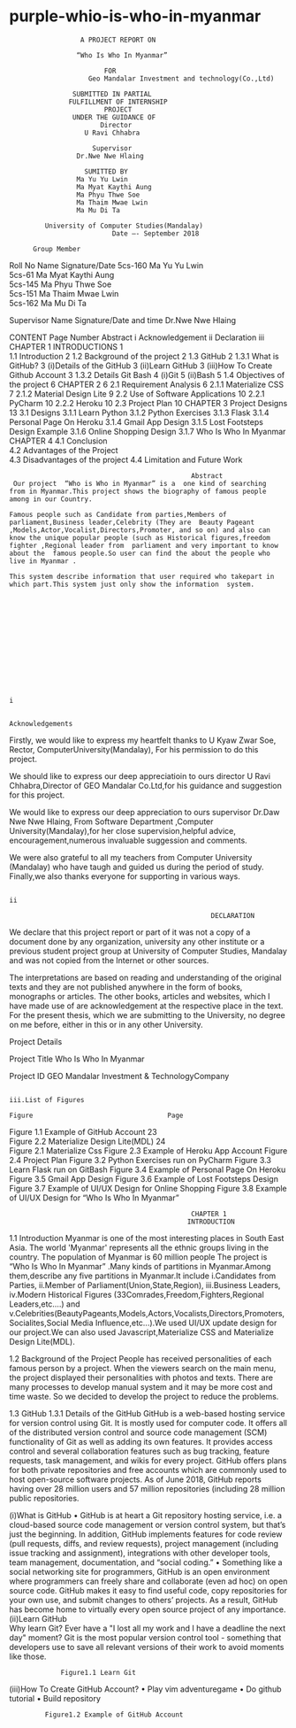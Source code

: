 # purple-whio-is-who-in-myanmar

                      A PROJECT REPORT ON
                      
                     “Who Is Who In Myanmar”
                     
                            FOR
                        Geo Mandalar Investment and technology(Co.,Ltd)
                        
                    SUBMITTED IN PARTIAL
                   FULFILLMENT OF INTERNSHIP
                            PROJECT
                    UNDER THE GUIDANCE OF
                           Director
                       U Ravi Chhabra
                       
                         Supervisor
                     Dr.Nwe Nwe Hlaing
                     
                       SUMITTED BY
                     Ma Yu Yu Lwin
                     Ma Myat Kaythi Aung
                     Ma Phyu Thwe Soe
                     Ma Thaim Mwae Lwin
                     Ma Mu Di Ta
                     
             University of Computer Studies(Mandalay)
                              Date –- September 2018

          Group Member
 Roll No  	Name                         Signature/Date
5cs-160   	Ma Yu Yu Lwin		
5cs-61	    Ma Myat Kaythi Aung		
5cs-145  	  Ma Phyu Thwe Soe		
5cs-151 	  Ma Thaim Mwae Lwin		
5cs-162	    Ma Mu Di Ta		

Supervisor Name                                           Signature/Date and time
Dr.Nwe Nwe Hlaing





















CONTENT
                                                                    Page Number
Abstract   	                                                              	i
Acknowledgement	                                                        	 ii
Declaration	                                                              iii
CHAPTER 1 
INTRODUCTIONS                                                              1                       
1.1 Introduction                                                           2
1.2 Background of the project                                              2
1.3 GitHub                                                                 2
   1.3.1 What is GitHub?		                                               3
     (i)Details of the GitHub                                              3
     (ii)Learn GitHub                                                      3
     (iii)How To Create Github Account                                     3
1.3.2 Details Git Bash                                                     4
   (i)Git            							                                         5
   (ii)Bash                                                                5
1.4 Objectives of the project 				                                     6
CHAPTER 2                                                                  6
2.1 Requirement Analysis                                                   6
   2.1.1 Materialize CSS                                                   7
   2.1.2 Material Design Lite                                              9
2.2 Use of Software Applications                                          10
   2.2.1 PyCharm                                                          10
   2.2.2 Heroku                                                           10
2.3   Project Plan                                                        10
CHAPTER 3      Project Designs                                            13
3.1 Designs
   3.1.1 Learn Python
   3.1.2 Python Exercises
   3.1.3 Flask
   3.1.4 Personal Page On Heroku
   3.1.4 Gmail App Design
   3.1.5 Lost Footsteps Design Example
   3.1.6 Online Shopping Design
   3.1.7 Who Is Who In Myanmar
CHAPTER 4 
   4.1 Conclusion  
   4.2 Advantages of the Project  
   4.3 Disadvantages of the project
   4.4 Limitation and Future Work

                                                  Abstract
     Our project  “Who is Who in Myanmar” is a  one kind of searching  from in Myanmar.This project shows the biography of famous people among in our Country.

    Famous people such as Candidate from parties,Members of parliament,Business leader,Celebrity (They are  Beauty Pageant ,Models,Actor,Vocalist,Directors,Promoter, and so on) and also can know the unique popular people (such as Historical figures,freedom fighter ,Regional leader from  parliament and very important to know about the  famous people.So user can find the about the people who live in Myanmar .  

    This system describe information that user required who takepart in which part.This system just only show the information  system.













                                                                                                          i
                                                                                                          
                                                             Acknowledgements
                                                             
   Firstly, we would like to express my heartfelt thanks to  U Kyaw Zwar Soe, Rector, ComputerUniversity(Mandalay), For  his permission to do this project.

   We should like to express our deep appreciatioin to ours director  U Ravi Chhabra,Director of GEO Mandalar Co.Ltd,for his guidance and suggestion for this project.

   We would like to express our deep appreciation to ours supervisor Dr.Daw Nwe Nwe Hlaing, From Software Department ,Computer University(Mandalay),for her close supervision,helpful advice, encouragement,numerous invaluable suggession and comments.

  We were also grateful to all my teachers from Computer University (Mandalay) who have taugh and guided us during the period of study.
  Finally,we also thanks everyone for supporting  in various ways.











                                                                                                                       ii
                                                                                                                       
                                                       DECLARATION
                                                       
   We declare that this project report or part of it was not a copy of a document done by any organization, university any other institute or a previous student project group at University of Computer Studies, Mandalay and was not copied from the Internet or other sources.

   The interpretations are based on reading and understanding of the original texts and they are not published anywhere in the form of books, monographs or articles. The other books, articles and websites, which I have made use of are acknowledgement at the respective place in the text. For the present thesis, which we are submitting to the University, no degree on me before, either in this or in any other University.

Project Details

Project Title	Who Is Who In Myanmar

Project ID	GEO Mandalar Investment & TechnologyCompany





                                                                                                                                iii.List of Figures
                                                                                                                            Figure                                  Page
                                                                                                                            
Figure 1.1  Example of GitHub Account     23                                                                                                         
Figure 2.2 Materialize Design Lite(MDL)   24                                                                                     
Figure 2.1 Materialize Css
Figure 2.3 Example of Heroku App Account
Figure 2.4 Project Plan
Figure 3.2 Python Exercises run on PyCharm
Figure 3.3 Learn Flask run on GitBash
Figure 3.4 Example of Personal Page On Heroku
Figure 3.5 Gmail App Design
Figure 3.6 Example of Lost Footsteps Design
Figure 3.7 Example of UI/UX Design for Online Shopping
Figure 3.8 Example of UI/UX Design for “Who Is Who In Myanmar”



                                                  CHAPTER 1
                                                 INTRODUCTION
1.1	Introduction
         Myanmar is one of the most interesting places in South East Asia. The world 'Myanmar' represents all the ethnic groups living in the country. The population of Myanmar is 60 million people The project is “Who Is Who In Myanmar” .Many kinds of partitions in Myanmar.Among them,describe any five partitions in Myanmar.It include 
               i.Candidates from Parties,
               ii.Member of Parliament(Union,State,Region),
               iii.Business Leaders,
               iv.Modern Historical Figures         (33Comrades,Freedom,Fighters,Regional Leaders,etc….)    and v.Celebrities(BeautyPageants,Models,Actors,Vocalists,Directors,Promoters,Socialites,Social Media Influence,etc...).We used UI/UX update design for our project.We can also used Javascript,Materialize CSS and Materialize Design Lite(MDL).


1.2	Background of the Project
    People has received  personalities of each famous person by a project.
    When the viewers search on the main menu, the project displayed their personalities with photos and texts.
     There are many processes to develop manual system and it may be more cost and time waste. So we decided to develop the project to reduce the problems.

1.3	GitHub
1.3.1	Details of the GitHub
             GitHub is a web-based hosting service for version control using Git. It is mostly used for computer code. It offers all of the distributed version control and source code management (SCM) functionality of Git as well as adding its own features. It provides access control and several collaboration features such as bug tracking, feature requests, task management, and wikis for every project.
  GitHub offers plans for both private repositories and free accounts which are commonly used to host open-source software 
projects. As of June 2018,  GitHub reports having over 28 million users and 57 million repositories (including 28 million public repositories.

(i)What is GitHub
•	 GitHub is at heart a Git repository hosting service, i.e. a
 cloud-based source code management or version control system, but that’s just the beginning. In addition, GitHub implements features for code review (pull requests, diffs, and review requests), project management (including issue tracking and assignment), integrations with other developer tools, team management, documentation, and “social coding.”
•	Something like a social networking site for programmers, GitHub is an open environment where programmers can 
freely share and collaborate (even ad hoc) 
on open source code. GitHub makes it easy to find useful code, copy repositories for your own use, and submit changes to others’ projects. As a result, GitHub has become home to virtually every open source project of any importance.
(ii)Learn GitHub	
Why learn Git? Ever have a "I lost all my work and I have a                                                  deadline the next day" moment? Git is the most popular version control tool - something that developers use to save all relevant versions of their work to avoid moments like those.
                                                     
             
             
                 Figure1.1 Learn Git

(iii)How To Create GitHub Account?
•	Play vim adventuregame
•	Do github tutorial
•	Build repository



                        
                                    
 
             Figure1.2 Example of GitHub Account










 
